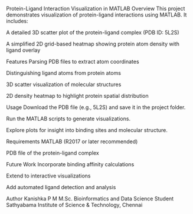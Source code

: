 Protein-Ligand Interaction Visualization in MATLAB
Overview
This project demonstrates visualization of protein-ligand interactions using MATLAB. It includes:

A detailed 3D scatter plot of the protein-ligand complex (PDB ID: 5L2S)

A simplified 2D grid-based heatmap showing protein atom density with ligand overlay

Features
Parsing PDB files to extract atom coordinates

Distinguishing ligand atoms from protein atoms

3D scatter visualization of molecular structures

2D density heatmap to highlight protein spatial distribution

Usage
Download the PDB file (e.g., 5L2S) and save it in the project folder.

Run the MATLAB scripts to generate visualizations.

Explore plots for insight into binding sites and molecular structure.

Requirements
MATLAB (R2017 or later recommended)

PDB file of the protein-ligand complex

Future Work
Incorporate binding affinity calculations

Extend to interactive visualizations

Add automated ligand detection and analysis

Author
Kanishka P M
M.Sc. Bioinformatics and Data Science Student
Sathyabama Institute of Science & Technology, Chennai
